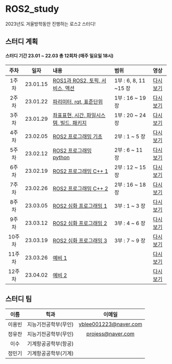 # ROS2_study
2023년도 겨울방학동안 진행하는 로스2 스터디!

## 스터디 계획
#### 스터디 기간 23.01 ~ 22.03 총 12회차 (매주 일요일 18시) 
|주차|일자|내용|범위|영상|
|:---:|:---:|:---|:---|:---:|
1주차|23.01.15|[ROS1과 ROS2, 토픽, 서비스, 액션]()| 1부 : 6, 8, 11 ~15 장 |[다시보기]()|
2주차|23.01.22|[파리미터, rqt, 표준단위]()| 1부 : 16 ~ 19 장 |[다시보기]()|
3주차|23.01.29|[좌표표현, 시간, 파일시스템, 빌드, 패키지]()| 1부 : 20 ~ 24 장 |[다시보기]()|
4주차|23.02.05|[ROS2 프로그래밍 기초]()| 2부 : 1 ~ 5 장 |[다시보기]()|
5주차|23.02.12|[ROS2 프로그래밍 python]()| 2부 : 6 ~ 11 장 |[다시보기]()|
6주차|23.02.19|[ROS2 프로그래밍 C++ 1]()| 2부 : 12 ~ 15 장 |[다시보기]()|
7주차|23.02.26|[ROS2 프로그래밍 C++ 2]()| 2부 : 16 ~ 18 장 |[다시보기]()|
8주차|23.03.05|[ROS2 심화 프로그래밍 1]()| 3부 : 1 ~ 3 장 |[다시보기]()|
9주차|23.03.12|[ROS2 심화 프로그래밍 2]()| 3부 : 4 ~ 6 장 |[다시보기]()|
10주차|23.03.19|[ROS2 심화 프로그래밍 3]()| 3부 : 7 ~ 9 장 |[다시보기]()|
11주차|23.03.26|[예비 1]()|  |[다시보기]()|
12주차|23.04.02|[예비 2]()|  |[다시보기]()|



## 스터디 팀
| 이름 | 힉과 | 이메일 |
|:---:|:---:|:---:|
| 이용빈 | 지능기전공학부(무인) | yblee001223@naver.com |
| 정유찬 | 지능기전공학부(무인) | projess@naver.com |
| 이수 | 기계항공공학부(항공) |  |
| 정민기 | 기계항공공학부(기계) |  |
